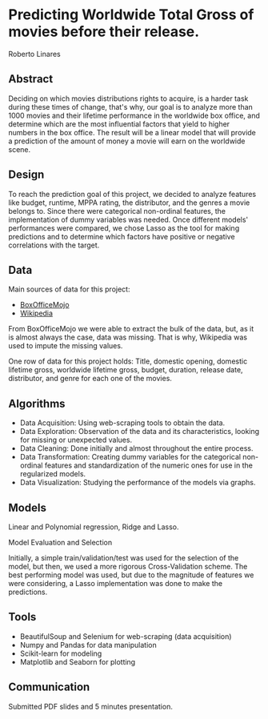 # Predicting Worldwide Total Gross of movies before their release. 

Roberto Linares



## Abstract

Deciding on which movies distributions rights to acquire, is a harder task during these times of change, 
that's why, our goal is to analyze more than 1000 movies and their lifetime performance in the worldwide box office, and determine
which are the most influential factors that yield to higher numbers in the box office. The result will be a linear model that will
provide a prediction of the amount of money a movie will earn on the worldwide scene. 

## Design

To reach the prediction goal of this project, we decided to analyze features like budget, runtime, MPPA rating, the distributor, and the genres a movie belongs to.
Since there were categorical non-ordinal features, the implementation of dummy variables was needed. Once different models' performances were compared, 
we chose Lasso as the tool for making predictions and to determine which factors have positive or negative correlations with the target. 

## Data

Main sources of data for this project:
- [BoxOfficeMojo](http://boxofficemojo.com/)
- [Wikipedia](https://en.wikipedia.org/wiki/Main_Page)

From BoxOfficeMojo we were able to extract the bulk of the data, but, as it is almost always the case, data was missing. That is why, Wikipedia was used 
to impute the missing values. 

One row of data for this project holds: Title, domestic opening, domestic lifetime gross, worldwide lifetime gross, budget, duration, release date, 
distributor, and genre for each one of the movies. 

## Algorithms

* Data Acquisition: Using web-scraping tools to obtain the data. 
* Data Exploration: Observation of the data and its characteristics, looking for missing or unexpected values. 
* Data Cleaning: Done initially and almost throughout the entire process.
* Data Transformation: Creating dummy variables for the categorical non-ordinal features and standardization of the numeric ones for use in the regularized models.
* Data Visualization: Studying the performance of the models via graphs. 


## Models

Linear and Polynomial regression, Ridge and Lasso. 

Model Evaluation and Selection

Initially, a simple train/validation/test was used for the selection of the model, but then, we used a more rigorous Cross-Validation scheme. 
The best performing model was used, but due to the magnitude of features we were considering, a Lasso implementation was done to make the predictions. 


## Tools

* BeautifulSoup and Selenium for web-scraping (data acquisition)
* Numpy and Pandas for data manipulation
* Scikit-learn for modeling
* Matplotlib and Seaborn for plotting

## Communication

Submitted PDF slides and 5 minutes presentation. 

